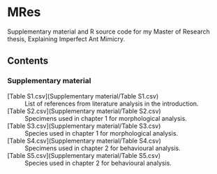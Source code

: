 # MRes
Supplementary material and R source code for my Master of Research thesis, Explaining Imperfect Ant Mimicry.

## Contents
### Supplementary material

<dl>
  <dt>[Table S1.csv](Supplementary material/Table S1.csv)</dt>
  <dd>List of references from literature analysis in the introduction. </dd>

  <dt>[Table S2.csv](Supplementary material/Table S2.csv)</dt>
  <dd>Specimens used in chapter 1 for morphological analysis.</dd>

  <dt>[Table S3.csv](Supplementary material/Table S3.csv)</dt>
  <dd>Species used in chapter 1 for morphological analysis.</dd>

  <dt>[Table S4.csv](Supplementary material/Table S4.csv)</dt>
  <dd>Specimens used in chapter 2 for behavioural analysis.</dd>

  <dt>[Table S5.csv](Supplementary material/Table S5.csv)</dt>
  <dd>Species used in chapter 2 for behavioural analysis.</dd>
</dl>